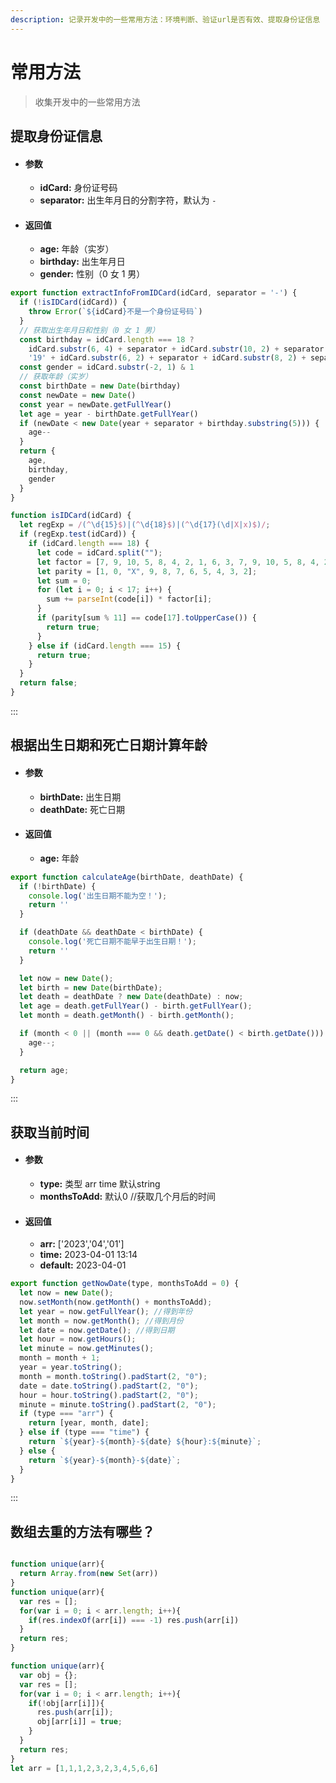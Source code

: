 ```yaml
---
description: 记录开发中的一些常用方法：环境判断、验证url是否有效、提取身份证信息
---
```


# 常用方法

> 收集开发中的一些常用方法

## 提取身份证信息

- #### 参数

  - **idCard:** 身份证号码
  - **separator:** 出生年月日的分割字符，默认为 `-`

- #### 返回值

  - **age:** 年龄（实岁）
  - **birthday:** 出生年月日
  - **gender:** 性别（0 女 1 男）

```js
export function extractInfoFromIDCard(idCard, separator = '-') {
  if (!isIDCard(idCard)) {
    throw Error(`${idCard}不是一个身份证号码`)
  }
  // 获取出生年月日和性别（0 女 1 男）
  const birthday = idCard.length === 18 ?
    idCard.substr(6, 4) + separator + idCard.substr(10, 2) + separator + idCard.substr(12, 2) :
    '19' + idCard.substr(6, 2) + separator + idCard.substr(8, 2) + separator + idCard.substr(10, 2)
  const gender = idCard.substr(-2, 1) & 1
  // 获取年龄（实岁）
  const birthDate = new Date(birthday)
  const newDate = new Date()
  const year = newDate.getFullYear()
  let age = year - birthDate.getFullYear()
  if (newDate < new Date(year + separator + birthday.substring(5))) {
    age--
  }
  return {
    age,
    birthday,
    gender
  }
}

function isIDCard(idCard) {
  let regExp = /(^\d{15}$)|(^\d{18}$)|(^\d{17}(\d|X|x)$)/;
  if (regExp.test(idCard)) {
    if (idCard.length === 18) {
      let code = idCard.split("");
      let factor = [7, 9, 10, 5, 8, 4, 2, 1, 6, 3, 7, 9, 10, 5, 8, 4, 2];
      let parity = [1, 0, "X", 9, 8, 7, 6, 5, 4, 3, 2];
      let sum = 0;
      for (let i = 0; i < 17; i++) {
        sum += parseInt(code[i]) * factor[i];
      }
      if (parity[sum % 11] == code[17].toUpperCase()) {
        return true;
      }
    } else if (idCard.length === 15) {
      return true;
    }
  }
  return false;
}
```

:::

## 根据出生日期和死亡日期计算年龄

- #### 参数

  - **birthDate:** 出生日期
  - **deathDate:** 死亡日期

- #### 返回值

  - **age:** 年龄

```js
export function calculateAge(birthDate, deathDate) {
  if (!birthDate) {
    console.log('出生日期不能为空！');
    return ''
  }

  if (deathDate && deathDate < birthDate) {
    console.log('死亡日期不能早于出生日期！');
    return ''
  }

  let now = new Date();
  let birth = new Date(birthDate);
  let death = deathDate ? new Date(deathDate) : now;
  let age = death.getFullYear() - birth.getFullYear();
  let month = death.getMonth() - birth.getMonth();

  if (month < 0 || (month === 0 && death.getDate() < birth.getDate())) {
    age--;
  }

  return age;
}
```

:::

## 获取当前时间

- #### 参数

  - **type:** 类型 arr time 默认string
  - **monthsToAdd:** 默认0 //获取几个月后的时间

- #### 返回值

  - **arr:** ['2023','04','01']
  - **time:** 2023-04-01 13:14
  - **default:** 2023-04-01

```js
export function getNowDate(type, monthsToAdd = 0) {
  let now = new Date();
  now.setMonth(now.getMonth() + monthsToAdd);
  let year = now.getFullYear(); //得到年份
  let month = now.getMonth(); //得到月份
  let date = now.getDate(); //得到日期
  let hour = now.getHours();
  let minute = now.getMinutes();
  month = month + 1;
  year = year.toString();
  month = month.toString().padStart(2, "0");
  date = date.toString().padStart(2, "0");
  hour = hour.toString().padStart(2, "0");
  minute = minute.toString().padStart(2, "0");
  if (type === "arr") {
    return [year, month, date];
  } else if (type === "time") {
    return `${year}-${month}-${date} ${hour}:${minute}`;
  } else {
    return `${year}-${month}-${date}`;
  }
}
```

:::

## 数组去重的方法有哪些？
```js

function unique(arr){
  return Array.from(new Set(arr))
}
function unique(arr){
  var res = [];
  for(var i = 0; i < arr.length; i++){
    if(res.indexOf(arr[i]) === -1) res.push(arr[i])
  }
  return res;
}

function unique(arr){
  var obj = {};
  var res = [];
  for(var i = 0; i < arr.length; i++){
    if(!obj[arr[i]]){
      res.push(arr[i]);
      obj[arr[i]] = true;
    }
  }
  return res;
}
let arr = [1,1,1,2,3,2,3,4,5,6,6]
```



